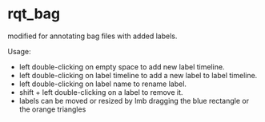 # rqt_bag

modified for annotating bag files with added labels. 

Usage:
* left double-clicking on empty space to add new label timeline.
* left double-clicking on label timeline to add a new label to label timeline.
* left double-clicking on label name to rename label.
* shift + left double-clicking on a label to remove it.
* labels can be moved or resized by lmb dragging the blue rectangle or the orange triangles

